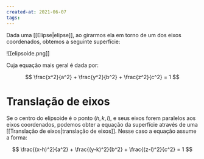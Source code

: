 ```yaml
---
created-at: 2021-06-07
tags:
---
```

Dada uma [[Elipse|elipse]], ao girarmos ela em torno de um dos eixos coordenados, obtemos a seguinte superfície:

![[elipsoide.png]]

Cuja equação mais geral é dada por:

$$
  \frac{x^2}{a^2} + \frac{y^2}{b^2} + \frac{z^2}{c^2} = 1
$$

# Translação de eixos
Se o centro do elipsoide é o ponto $(h,k,l)$, e seus eixos forem paralelos aos eixos coordenados, podemos obter a equação da superfície através de uma [[Translação de eixos|translação de eixos]]. Nesse caso a equação assume a forma:

$$
  \frac{(x-h)^2}{a^2} + \frac{(y-k)^2}{b^2} + \frac{(z-l)^2}{c^2} = 1
$$